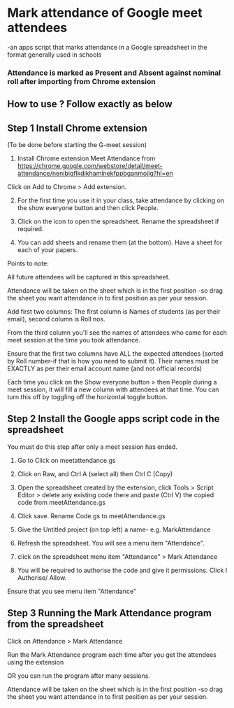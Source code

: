 # Mark attendance of Google meet attendees
-an apps script that marks attendance in a Google spreadsheet in the format generally used in schools

### Attendance is marked as Present and Absent against nominal roll after importing from Chrome extension

## How to use ? Follow exactly as below

## Step 1 Install Chrome extension 
(To be done before starting the G-meet session)

1) Install Chrome extension Meet Attendance from https://chrome.google.com/webstore/detail/meet-attendance/nenibigflkdikhamlnekfppbganmojlg?hl=en

Click on Add to Chrome > Add extension. 

2) For the first time you use it in your class, take attendance by clicking on the show everyone button and then click People.

3) Click on the icon to open the spreadsheet. Rename the spreadsheet if required. 

3) You can add sheets and rename them (at the bottom). Have a sheet for each of your papers.

Points to note: 

All future attendees will be captured in this spreadsheet. 

Attendance will be taken on the sheet which is in the first position -so drag the sheet you want attendance in to first position as per your session.

Add first two columns: The first column is Names of students (as per their email), second column is Roll nos.

From the third column you'll see the names of attendees who came for each meet session at the time you took attendance.

Ensure that the first two columns have ALL the expected attendees (sorted by Roll number-if that is how you need to submit it). Their names must be EXACTLY as per their email account name (and not official records)

Each time you click on the Show everyone button > then People during a meet session, it will fill a new column with attendees at that time. You can turn this off by toggling off the horizontal toggle button.

## Step 2 Install the Google apps script code in the spreadsheet

You must do this step after only a meet session has ended. 

1) Go to Click on meetattendance.gs 

2) Click on Raw, and Ctrl A (select all) then Ctrl C (Copy)

3) Open the spreadsheet created by the extension, click Tools > Script Editor > delete any existing code there and paste (Ctrl V) the copied code from meetAttendance.gs

4) Click save. Rename Code.gs to meetAttendance.gs

5) Give the Untitled project (on top left) a name- e.g. MarkAttendance

6) Refresh the spreadsheet. You will see a menu item "Attendance". 

7) click on the spreadsheet menu item "Attendance" > Mark Attendance

7) You will be required to authorise the code and give it permissions. Click l Authorise/ Allow. 

Ensure that you see menu item "Attendance"

## Step 3 Running the Mark Attendance program from the spreadsheet

Click on Attendance > Mark Attendance

Run the Mark Attendance program each time after you get the attendees using the extension 

OR you can run the program after many sessions.

Attendance will be taken on the sheet which is in the first position -so drag the sheet you want attendance in to first position as per your session.

